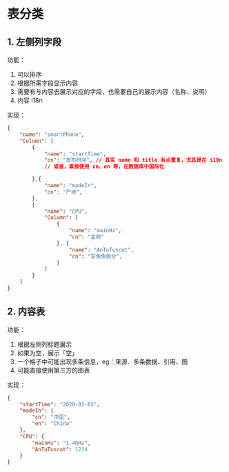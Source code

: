 # 表分类
## 1. 左侧列字段
功能：
1. 可以排序
2. 根据所需字段显示内容
3. 需要有与内容去展示对应的字段，也需要自己的展示内容（名称、说明）
4. 内容 i18n


实现：
```json
{
    "name": "smartPhone",
    "Column": [
        {
            "name": "startTime",
            "cn": "发布时间", // 其实 name 和 title 有点重复，尤其是在 i18n 时，可能反倒是累赘；
            // 或者，直接使用 cn、en 等，在数据库中国际化

        },{
            "name": "madeIn",
            "cn": "产地",
        },
        {
            "name": "CPU",
            "Column": [
                {
                    "name": "mainHz",
                    "cn": "主频"
                }, {
                    "name": "AnTuTuscot",
                    "cn": "安兔兔跑分",
                }
            ]
        }
    ]
}
```

## 2. 内容表
功能：
1. 根据左侧列标题展示
2. 如果为空，展示「空」
3. 一个格子中可能出现多条信息，eg：来源、多条数据、引用、图
4. 可能直接使用第三方的图表

实现：
```json
{
    "startTime": "2020-01-02",
    "madeIn": {
        "cn": "中国",
        "en": "China"
    },
    "CPU": {
        "mainHz": "1.4GHz",
        "AnTuTuscot": 1234
    }
}
```